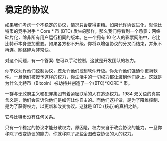 # 稳定的协议

如果我们考虑一个不稳定的协议，情况只会变得更糟。如果允许协议进化，就像比特币的竞争对手 * Core * 币 (BTC) 发生的那样，那么我们将看到一个场景：网络碎片化，除非所有用户运行相同的版本。在一个拥有 10 亿人的彩票网络中，它比比特币本身更加重要。如果各方都不升级，你将以增强协议的分叉而结束，并永不再连。网络碎片非常快。

对这个问题，有一个答案: 您可以手动控制，这就是开发团队的权力。

你不仅允许他们控制协议，还允许他们控制软件升级。你允许他们强迫你更新软件。一旦他们被授予这样的权力，你生活中的一切权力都让渡到他们身上。这就是为什么比特币（Bitcoin）被劫持并创造了一个(BTC)*CORE * 币。

一群与无政府主义和犯罪集团有着紧密联系的人在追逐权力。1984 双关语的真实含义是，他们会告诉你他们是如何让你自由的。而他们这样做，是为了降维控制、是为了获得权力，以更新和改变协议。这就是 BTC (核心)的真相之路。

它与比特币没有任何关系。

只有一个稳定的协议才能分散权力。原因是，权力来自于改变协议的能力。一旦你移除了改变协议的能力，你就移除了那些企图改变协议的人的权力。

